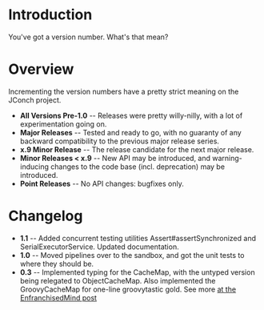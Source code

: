 # Introduction #

You've got a version number.  What's that mean?


# Overview #
Incrementing the version numbers have a pretty strict meaning on the JConch project.
  * **All Versions Pre-1.0** -- Releases were pretty willy-nilly, with a lot of experimentation going on.
  * **Major Releases** -- Tested and ready to go, with no guaranty of any backward compatibility to the previous major release series.
  * **x.9 Minor Release** -- The release candidate for the next major release.
  * **Minor Releases < x.9** -- New API may be introduced, and warning-inducing changes to the code base (incl. deprecation) may be introduced.
  * **Point Releases** -- No API changes: bugfixes only.


# Changelog #
  * **1.1** -- Added concurrent testing utilities Assert#assertSynchronized and SerialExecutorService. Updated documentation.
  * **1.0** -- Moved pipelines over to the sandbox, and got the unit tests to where they should be.
  * **0.3** -- Implemented typing for the CacheMap, with the untyped version being relegated to ObjectCacheMap.  Also implemented the GroovyCacheMap for one-line groovytastic gold.  See more [at the EnfranchisedMind post](http://enfranchisedmind.com/blog/2008/03/14/jconch-03-released/)